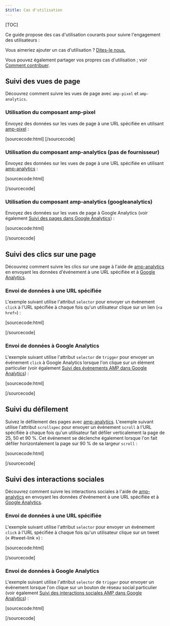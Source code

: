 ```yaml
---
$title: Cas d'utilisation
---
```

[TOC]

Ce guide propose des cas d'utilisation courants pour suivre l'engagement des utilisateurs :

Vous aimeriez ajouter un cas d'utilisation ?
[Dites-le nous.](https://github.com/ampproject/docs/issues/new)

Vous pouvez également partager vos propres cas d'utilisation ;
voir [Comment contribuer](https://www.ampproject.org/docs/support/contribute.html).

## Suivi des vues de page

Découvrez comment suivre les vues de page avec `amp-pixel` et `amp-analytics`.

### Utilisation du composant amp-pixel

Envoyez des données sur les vues de page à une URL spécifiée
en utilisant [amp-pixel](/docs/reference/amp-pixel.html) :

[sourcecode:html]
<amp-pixel src="https://foo.com/pixel?"></amp-pixel>
[/sourcecode]

### Utilisation du composant amp-analytics (pas de fournisseur)

Envoyez des données sur les vues de page à une URL spécifiée
en utilisant [amp-analytics](/docs/reference/extended/amp-analytics.html) :

[sourcecode:html]
<amp-analytics>
<script type="application/json">
{
  "requests": {
    "pageview": "https://example.com/analytics?url=${canonicalUrl}&title=${title}&acct=${account}"
  },
  "vars": {
    "account": "ABC123"
  },
  "triggers": {
    "trackPageview": {
      "on": "visible",
      "request": "pageview"
    }
  }
}
</script>
</amp-analytics>
[/sourcecode]

### Utilisation du composant amp-analytics (googleanalytics)

Envoyez des données sur les vues de page à Google Analytics
(voir également [Suivi des pages dans Google Analytics](https://developers.google.com/analytics/devguides/collection/amp-analytics/#page_tracking)) :

[sourcecode:html]
<amp-analytics type="googleanalytics" id="analytics1">
<script type="application/json">
{
  "vars": {
    "account": "UA-XXXXX-Y"  // Replace with your property ID.
  },
  "triggers": {
    "trackPageview": {  // Trigger names can be any string. trackPageview is not a required name.
      "on": "visible",
      "request": "pageview"
    }
  }
}
</script>
</amp-analytics>
[/sourcecode]

## Suivi des clics sur une page

Découvrez comment suivre les clics sur une page à l'aide de
[amp-analytics](/docs/reference/extended/amp-analytics.html)
en envoyant les données d'événement à une URL spécifiée et à
[Google Analytics](https://developers.google.com/analytics/devguides/collection/amp-analytics/).

### Envoi de données à une URL spécifiée

L'exemple suivant utilise l'attribut `selector` pour envoyer un événement `click`
à l'URL spécifiée à chaque fois qu'un utilisateur clique sur un lien (`<a href>`) :

[sourcecode:html]
<amp-analytics>
<script type="application/json">
{
  "requests": {
    "event": "https://example.com/analytics?eid=${eventId}&elab=${eventLabel}&acct=${account}"
  },
  "vars": {
    "account": "ABC123"
  },
  "triggers": {
    "trackAnchorClicks": {
      "on": "click",
      "selector": "a",
      "request": "event",
      "vars": {
        "eventId": "42",
        "eventLabel": "clicked on a link"
      }
    }
  }
}
</script>
</amp-analytics>
[/sourcecode]

### Envoi de données à Google Analytics

L'exemple suivant utilise l'attribut `selector` de `trigger`
pour envoyer un événement `click` à Google Analytics lorsque l'on clique sur un élément particulier
(voir également
[Suivi des événements AMP dans Google Analytics](https://developers.google.com/analytics/devguides/collection/amp-analytics/#event_tracking)) :

[sourcecode:html]
<amp-analytics type="googleanalytics" id="analytics3">
<script type="application/json">
{
  "vars": {
    "account": "UA-XXXXX-Y"  // Replace with your property ID.
  },
  "triggers": {
    "trackClickOnHeader" : {
      "on": "click",
      "selector": "#header",
      "request": "event",
      "vars": {
        "eventCategory": "ui-components",
        "eventAction": "header-click"
      }
    }
  }
}
</script>
</amp-analytics>
[/sourcecode]

## Suivi du défilement

Suivez le défilement des pages avec [amp-analytics](/docs/reference/extended/amp-analytics.html).
L'exemple suivant utilise l'attribut `scrollspec` pour envoyer un événement `scroll`
à l'URL spécifiée à chaque fois qu'un utilisateur fait défiler verticalement la page de 25, 50 et 90 %.
Cet événement se déclenche également lorsque l'on fait défiler
horizontalement la page sur 90 % de sa largeur `scroll` :

[sourcecode:html]
<amp-analytics>
<script type="application/json">
{
  "requests": {
    "event": "https://example.com/analytics?eid=${eventId}&elab=${eventLabel}&acct=${account}"
  },
  "vars": {
    "account": "ABC123"
  },
  "triggers": {
    "scrollPings": {
      "on": "scroll",
      "scrollSpec": {
        "verticalBoundaries": [25, 50, 90],
        "horizontalBoundaries": [90]
      }
    }
  }
}
</script>
</amp-analytics>
[/sourcecode]

## Suivi des interactions sociales

Découvrez comment suivre les interactions sociales à l'aide de
[amp-analytics](/docs/reference/extended/amp-analytics.html)
en envoyant les données d'événement à une URL spécifiée et à
[Google Analytics](https://developers.google.com/analytics/devguides/collection/amp-analytics/).

### Envoi de données à une URL spécifiée

L'exemple suivant utilise l'attribut `selector` pour envoyer un événement `click`
à l'URL spécifiée à chaque fois qu'un utilisateur clique sur un tweet (« #tweet-link ») :

[sourcecode:html]
<amp-analytics>
<script type="application/json">
{
  "requests": {
    "event": "https://example.com/analytics?eid=${eventId}&elab=${eventLabel}&acct=${account}"
  },
  "vars": {
    "account": "ABC123"
  },
  "triggers": {
    "trackClickOnTwitterLink": {
      "on": "click",
      "selector": "#tweet-link",
      "request": "event",
      "vars": {
        "eventId": "43",
        "eventLabel": "clicked on a tweet link"
      }
    }
  }
}
</script>
</amp-analytics>
[/sourcecode]

### Envoi de données à Google Analytics

L'exemple suivant utilise l'attribut `selector` de `trigger`
pour envoyer un événement lorsque l'on clique sur un bouton de réseau social particulier
(voir également
[Suivi des interactions sociales AMP dans Google Analytics](https://developers.google.com/analytics/devguides/collection/amp-analytics/#social_interactions)) :

[sourcecode:html]
<amp-analytics type="googleanalytics" id="analytics4">
<script type="application/json">
{
  "vars": {
    "account": "UA-XXXXX-Y" // Replace with your property ID.
  },
  "triggers": {
    "trackClickOnTwitterLink" : {
      "on": "click",
      "selector": "#tweet-link",
      "request": "social",
      "vars": {
          "socialNetwork": "twitter",
          "socialAction": "tweet",
          "socialTarget": "https://www.examplepetstore.com"
      }
    }
  }
}
</script>
</amp-analytics>
[/sourcecode]
